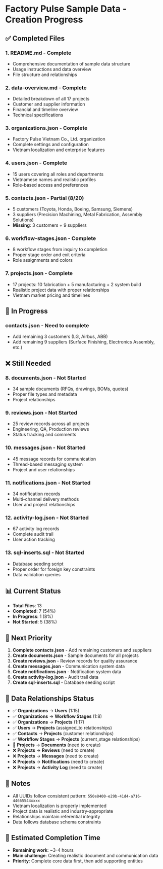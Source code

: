 # Factory Pulse Sample Data - Creation Progress

## ✅ Completed Files

### 1. **README.md** - Complete
- Comprehensive documentation of sample data structure
- Usage instructions and data overview
- File structure and relationships

### 2. **data-overview.md** - Complete
- Detailed breakdown of all 17 projects
- Customer and supplier information
- Financial and timeline overview
- Technical specifications

### 3. **organizations.json** - Complete
- Factory Pulse Vietnam Co., Ltd. organization
- Complete settings and configuration
- Vietnam localization and enterprise features

### 4. **users.json** - Complete
- 15 users covering all roles and departments
- Vietnamese names and realistic profiles
- Role-based access and preferences

### 5. **contacts.json** - Partial (8/20)
- 5 customers (Toyota, Honda, Boeing, Samsung, Siemens)
- 3 suppliers (Precision Machining, Metal Fabrication, Assembly Solutions)
- **Missing**: 3 customers + 9 suppliers

### 6. **workflow-stages.json** - Complete
- 8 workflow stages from inquiry to completion
- Proper stage order and exit criteria
- Role assignments and colors

### 7. **projects.json** - Complete
- 17 projects: 10 fabrication + 5 manufacturing + 2 system build
- Realistic project data with proper relationships
- Vietnam market pricing and timelines

## 🔄 In Progress

### **contacts.json** - Need to complete
- Add remaining 3 customers (LG, Airbus, ABB)
- Add remaining 9 suppliers (Surface Finishing, Electronics Assembly, etc.)

## ❌ Still Needed

### 8. **documents.json** - Not Started
- 34 sample documents (RFQs, drawings, BOMs, quotes)
- Proper file types and metadata
- Project relationships

### 9. **reviews.json** - Not Started
- 25 review records across all projects
- Engineering, QA, Production reviews
- Status tracking and comments

### 10. **messages.json** - Not Started
- 45 message records for communication
- Thread-based messaging system
- Project and user relationships

### 11. **notifications.json** - Not Started
- 34 notification records
- Multi-channel delivery methods
- User and project relationships

### 12. **activity-log.json** - Not Started
- 67 activity log records
- Complete audit trail
- User action tracking

### 13. **sql-inserts.sql** - Not Started
- Database seeding script
- Proper order for foreign key constraints
- Data validation queries

## 📊 Current Status

- **Total Files**: 13
- **Completed**: 7 (54%)
- **In Progress**: 1 (8%)
- **Not Started**: 5 (38%)

## 🎯 Next Priority

1. **Complete contacts.json** - Add remaining customers and suppliers
2. **Create documents.json** - Sample documents for all projects
3. **Create reviews.json** - Review records for quality assurance
4. **Create messages.json** - Communication system data
5. **Create notifications.json** - Notification system data
6. **Create activity-log.json** - Audit trail data
7. **Create sql-inserts.sql** - Database seeding script

## 🔗 Data Relationships Status

- ✅ **Organizations** → **Users** (1:15)
- ✅ **Organizations** → **Workflow Stages** (1:8)
- ✅ **Organizations** → **Projects** (1:17)
- ✅ **Users** → **Projects** (assigned_to relationships)
- ✅ **Contacts** → **Projects** (customer relationships)
- ✅ **Workflow Stages** → **Projects** (current_stage relationships)
- 🔄 **Projects** → **Documents** (need to create)
- ❌ **Projects** → **Reviews** (need to create)
- ❌ **Projects** → **Messages** (need to create)
- ❌ **Projects** → **Notifications** (need to create)
- ❌ **Projects** → **Activity Log** (need to create)

## 📝 Notes

- All UUIDs follow consistent pattern: `550e8400-e29b-41d4-a716-44665544xxxx`
- Vietnam localization is properly implemented
- Project data is realistic and industry-appropriate
- Relationships maintain referential integrity
- Data follows database schema constraints

## 🚀 Estimated Completion Time

- **Remaining work**: ~3-4 hours
- **Main challenge**: Creating realistic document and communication data
- **Priority**: Complete core data first, then add supporting entities
